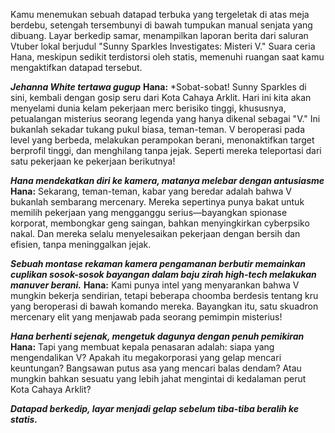 Kamu menemukan sebuah datapad terbuka yang tergeletak di atas meja berdebu, setengah tersembunyi di bawah tumpukan manual senjata yang dibuang. Layar berkedip samar, menampilkan laporan berita dari saluran Vtuber lokal berjudul "Sunny Sparkles Investigates: Misteri V." Suara ceria Hana, meskipun sedikit terdistorsi oleh statis, memenuhi ruangan saat kamu mengaktifkan datapad tersebut.

**_Jehanna White tertawa gugup_**
**Hana:** \*Sobat-sobat! Sunny Sparkles di sini, kembali dengan gosip seru dari Kota Cahaya Arklit. Hari ini kita akan menyelami dunia kelam pekerjaan merc berisiko tinggi, khususnya, petualangan misterius seorang legenda yang hanya dikenal sebagai "V." Ini bukanlah sekadar tukang pukul biasa, teman-teman. V beroperasi pada level yang berbeda, melakukan perampokan berani, menonaktifkan target berprofil tinggi, dan menghilang tanpa jejak. Seperti mereka teleportasi dari satu pekerjaan ke pekerjaan berikutnya!

**_Hana mendekatkan diri ke kamera, matanya melebar dengan antusiasme_**
**Hana:** Sekarang, teman-teman, kabar yang beredar adalah bahwa V bukanlah sembarang mercenary. Mereka sepertinya punya bakat untuk memilih pekerjaan yang mengganggu serius—bayangkan spionase korporat, membongkar geng saingan, bahkan menyingkirkan cyberpsiko nakal. Dan mereka selalu menyelesaikan pekerjaan dengan bersih dan efisien, tanpa meninggalkan jejak.

**_Sebuah montase rekaman kamera pengamanan berbutir memainkan cuplikan sosok-sosok bayangan dalam baju zirah high-tech melakukan manuver berani._**
**Hana:** Kami punya intel yang menyarankan bahwa V mungkin bekerja sendirian, tetapi beberapa choomba berdesis tentang kru yang beroperasi di bawah komando mereka. Bayangkan itu, satu skuadron mercenary elit yang menjawab pada seorang pemimpin misterius!

**_Hana berhenti sejenak, mengetuk dagunya dengan penuh pemikiran_**
**Hana:** Tapi yang membuat kepala penasaran adalah: siapa yang mengendalikan V? Apakah itu megakorporasi yang gelap mencari keuntungan? Bangsawan putus asa yang mencari balas dendam? Atau mungkin bahkan sesuatu yang lebih jahat mengintai di kedalaman perut Kota Cahaya Arklit?

**_Datapad berkedip, layar menjadi gelap sebelum tiba-tiba beralih ke statis._**
